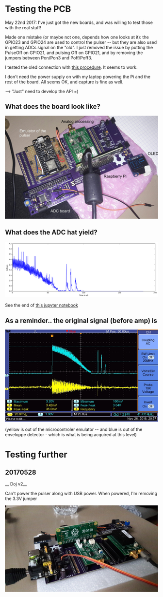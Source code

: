 # Testing the PCB

May 22nd 2017: I've just got the new boards, and was willing to test those with the real stuff!

Made one mistake (or maybe not one, depends how one looks at it): the GPIO23 and GPIO24 are used to control the pulser -- but they are also used in getting ADCs signal on the "old". I just removed the issue by putting the PulseOff on GPIO21, and pulsing Off on GPIO21, and by removing the jumpers between Pon/Pon3 and Poff/Poff3.

I tested the oled connection with [this procedure](https://blog.jokielowie.com/en/2016/03/wyswietlacz-oled-ssd1306-i-raspberry-pi/). It seems to work.

I don't need the power supply on with my laptop powering the Pi and the rest of the board. All seems OK, and capture is fine as well.

--> "Just" need to develop the API =)

## What does the board look like?

![](/doj/images/doj_v2_notes.jpg)

## What does the ADC hat yield?

![](/doj/images/dojsilentv2.png)

See the end of [this jupyter notebook](https://github.com/kelu124/bomanz/blob/master/ADC08200/20170430-ADC08200-FirstAcqs.ipynb)

## As a reminder.. the original signal (before amp) is

![](/goblin/images/TEK0009.JPG) 

(yellow is out of the microcontroler emulator -- and blue is out of the enveloppe detector - which is what is being acquired at this level)

# Testing further

## 20170528

__ Doj v2__

Can't power the pulser along with USB power. When powered, I'm removing the 3.3V jumper 

![](/doj/images/20170528_171417.jpg)
